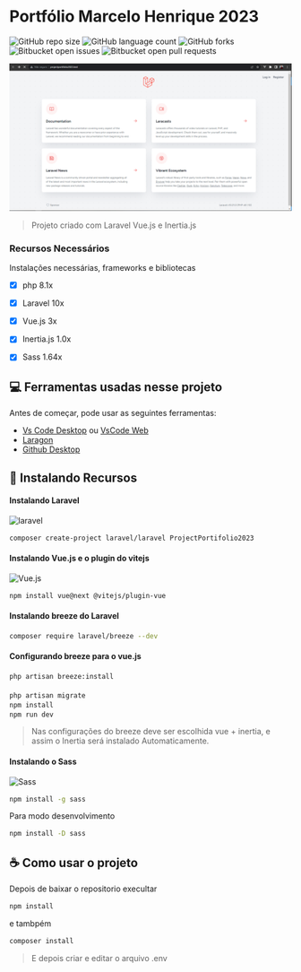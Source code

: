 # Portfólio Marcelo Henrique 2023

![GitHub repo size](https://img.shields.io/github/repo-size/marceloteck/ProjectPortifolio2023?style=for-the-badge)
![GitHub language count](https://img.shields.io/github/languages/count/marceloteck/ProjectPortifolio2023?style=for-the-badge)
![GitHub forks](https://img.shields.io/github/forks/marceloteck/ProjectPortifolio2023?style=for-the-badge)
![Bitbucket open issues](https://img.shields.io/bitbucket/issues/marceloteck/ProjectPortifolio2023?style=for-the-badge)
![Bitbucket open pull requests](https://img.shields.io/bitbucket/pr-raw/marceloteck/ProjectPortifolio2023?style=for-the-badge)

<img src="/docs/image/model1.1.png" alt="Exemplo imagem">

> Projeto criado com Laravel Vue.js e Inertia.js

### Recursos Necessários

Instalações necessárias, frameworks e bibliotecas

- [x] php 8.1x
- [x] Laravel 10x
- [x] Vue.js 3x
- [x] Inertia.js 1.0x
- [x] Sass 1.64x



## 💻 Ferramentas usadas nesse projeto

Antes de começar, pode usar as seguintes ferramentas:

* [Vs Code Desktop](https://code.visualstudio.com/) ou [VsCode Web](https://vscode.dev/)
* [Laragon](https://laragon.org/index.html) 
* [Github Desktop](https://desktop.github.com/)


## 🚀 Instalando Recursos

#### Instalando Laravel 

![laravel](https://img.shields.io/badge/Laravel-FF2D20?style=for-the-badge&logo=laravel&logoColor=white)
<br>

```sh
composer create-project laravel/laravel ProjectPortifolio2023
```
#### Instalando Vue.js e o plugin do vitejs

![Vue.js](https://img.shields.io/badge/vuejs-%2335495e.svg?style=for-the-badge&logo=vuedotjs&logoColor=%234FC08D) 
<br>

```sh
npm install vue@next @vitejs/plugin-vue
```
#### Instalando breeze do Laravel

```sh
composer require laravel/breeze --dev
```
#### Configurando breeze para o vue.js

```sh
php artisan breeze:install

php artisan migrate
npm install
npm run dev
```
> Nas configurações do breeze deve ser escolhida vue + inertia, e assim o Inertia será instalado Automaticamente.


#### Instalando o Sass
![Sass](https://img.shields.io/badge/Sass-CC6699?style=for-the-badge&logo=sass&logoColor=white)
<br>

```sh
npm install -g sass

```
Para modo desenvolvimento
```sh
npm install -D sass
```

## ☕ Como usar o projeto

Depois de baixar o repositorio execultar

```sh
npm install
```
e tambpém
```sh
composer install
```
> E depois criar e editar o arquivo .env
